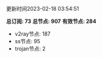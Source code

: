 更新时间2023-02-18 03:54:51

**总订阅: 73**
**总节点: 907**
**有效节点: 284**
- v2ray节点: 187
- ss节点: 95
- trojan节点: 2
